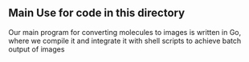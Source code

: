 ## Main Use for code in this directory
Our main program for converting molecules to images is written in Go, where we compile it and integrate it with shell scripts to achieve batch output of images
